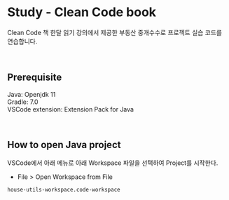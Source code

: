 # Study - Clean Code book

Clean Code 책 한달 읽기 강의에서 제공한 부동산 중개수수로 프로젝트 실습 코드를 연습합니다.

<br>

## Prerequisite

Java: Openjdk 11  
Gradle: 7.0  
VSCode extension: Extension Pack for Java  

<br>

## How to open Java project

VSCode에서 아래 메뉴로 아래 Workspace 파일을 선택하여 Project를 시작한다.

- File > Open Workspace from File

`house-utils-workspace.code-workspace` 
